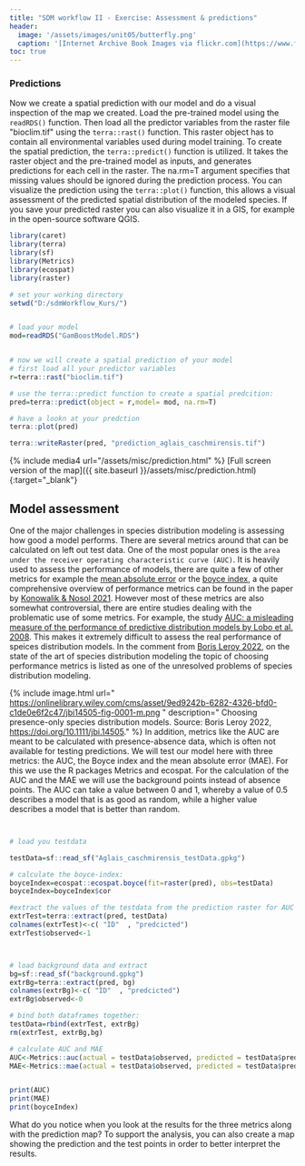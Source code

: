 ```yaml
---
title: "SDM workflow II - Exercise: Assessment & predictions"
header:
  image: '/assets/images/unit05/butterfly.png'
  caption: '[Internet Archive Book Images via flickr.com](https://www.flickr.com/photos/internetarchivebookimages/page7) [public domain](https://creativecommons.org/publicdomain/zero/1.0/){:target="_blank"}'
toc: true
---
```


### Predictions
Now we create  a spatial prediction with our model and do a visual inspection of the map we created. Load the pre-trained model using the `readRDS()` function. 
Then load all the predictor variables from the raster file "bioclim.tif" using the `terra::rast()` function. This raster object has to contain all environmental variables used during model training.
To create the spatial prediction, the `terra::predict()` function is utilized. It takes the raster object and the pre-trained model as inputs, and generates predictions for each cell in the raster. The na.rm=T argument specifies that missing values should be ignored during the prediction process.
You can visualize the prediction using the `terra::plot()` function, this allows a visual assessment of the predicted spatial distribution of the modeled species. If you save your predicted raster you can also visualize it in a GIS, for example in the open-source software QGIS.
```r
library(caret)
library(terra)
library(sf)
library(Metrics)
library(ecospat)
library(raster)

# set your working directory
setwd("D:/sdmWorkflow_Kurs/")


# load your model
mod=readRDS("GamBoostModel.RDS")


# now we will create a spatial prediction of your model
# first load all your predictor variables
r=terra::rast("bioclim.tif")

# use the terra::predict function to create a spatial predcition:
pred=terra::predict(object = r,model= mod, na.rm=T)

# have a lookn at your predction
terra::plot(pred)

terra::writeRaster(pred, "prediction_aglais_caschmirensis.tif")
```
{% include media4 url="/assets/misc/prediction.html" %} [Full screen version of the map]({{ site.baseurl }}/assets/misc/prediction.html){:target="_blank"}


## Model assessment
One of the major challenges in species distribution modeling is assessing how good a model performs. There are several metrics around that can be calculated on left out test data. One of the most popular ones is the `area under the receiver operating characteristic curve (AUC)`. It is heavily used to assess the performance of models, there are quite a few of other metrics for example the [mean absolute error]( https://en.wikipedia.org/wiki/Mean_absolute_error) or the [boyce index]( https://doi.org/10.1016/j.ecolmodel.2006.05.017), a quite comprehensive overview of performance metrics can be found in the paper by [Konowalik & Nosol 2021](https://doi.org/10.1038/s41598-020-80062-1).
However most of these metrics are also somewhat controversial, there are entire studies dealing with the problematic use of some metrics. For example, the study [AUC: a misleading measure of the performance of predictive distribution models by Lobo et al. 2008](https://doi.org/10.1111/j.1466-8238.2007.00358.x). This makes it extremely difficult to assess the real performance of speices distribution models. In the comment from [Boris Leroy 2022]( https://doi.org/10.1111/jbi.14505), on the state of the art of species distribution modeling the topic of choosing performance metrics is listed as one of the unresolved problems of species distribution modeling.

{% include image.html url=" https://onlinelibrary.wiley.com/cms/asset/9ed9242b-6282-4326-bfd0-c1de0e6f2c47/jbi14505-fig-0001-m.png
" description=" Choosing presence-only species distribution models. Source: Boris Leroy 2022, https://doi.org/10.1111/jbi.14505." %}
In addition, metrics like the AUC are meant to be calculated with presence-absence data, which is often not available for testing predictions. We will test our model here with three metrics: the AUC, the Boyce index and the mean absolute error (MAE). For this we use the R packages Metrics and ecospat. 
For the calculation of the AUC and the MAE we will use the background points instead of absence points. The AUC can take a value between 0 and 1, whereby a value of 0.5 describes a model that is as good as random, while a higher value describes a model that is better than random.


```r


# load you testdata

testData=sf::read_sf("Aglais_caschmirensis_testData.gpkg")

# calculate the boyce-index:
boyceIndex=ecospat::ecospat.boyce(fit=raster(pred), obs=testData)
boyceIndex=boyceIndex$cor

#extract the values of the testdata from the prediction raster for AUC and MAE
extrTest=terra::extract(pred, testData)
colnames(extrTest)<-c( "ID"  , "predcicted")
extrTest$observed<-1



# load background data and extract
bg=sf::read_sf("background.gpkg")
extrBg=terra::extract(pred, bg)
colnames(extrBg)<-c( "ID"  , "predcicted")
extrBg$observed<-0

# bind both dataframes together:
testData=rbind(extrTest, extrBg)
rm(extrTest, extrBg,bg)

# calculate AUC and MAE
AUC<-Metrics::auc(actual = testData$observed, predicted = testData$predcicted)
MAE<-Metrics::mae(actual = testData$observed, predicted = testData$predcicted)


print(AUC)
print(MAE)
print(boyceIndex)

```


What do you notice when you look at the results for the three metrics along with the prediction map? To support the analysis, you can also create a map showing the prediction and the test points in order to better interpret the results.

